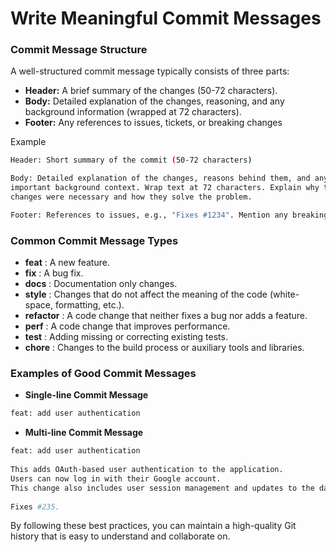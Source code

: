# Write Meaningful Commit Messages

### Commit Message Structure

A well-structured commit message typically consists of three parts:
* **Header:** A brief summary of the changes (50-72 characters).
* **Body:** Detailed explanation of the changes, reasoning, and any background information (wrapped at 72 characters).
* **Footer:** Any references to issues, tickets, or breaking changes

Example

```sh
Header: Short summary of the commit (50-72 characters)

Body: Detailed explanation of the changes, reasons behind them, and any
important background context. Wrap text at 72 characters. Explain why the
changes were necessary and how they solve the problem.

Footer: References to issues, e.g., "Fixes #1234". Mention any breaking changes.
```

### Common Commit Message Types

* **feat** : A new feature.
* **fix** : A bug fix.
* **docs** : Documentation only changes.
* **style** : Changes that do not affect the meaning of the code (white-space, formatting, etc.).
* **refactor** : A code change that neither fixes a bug nor adds a feature.
* **perf** : A code change that improves performance.
* **test** : Adding missing or correcting existing tests.
* **chore** : Changes to the build process or auxiliary tools and libraries.

### Examples of Good Commit Messages

* **Single-line Commit Message** 

```sh
feat: add user authentication
```

* **Multi-line Commit Message** 

```sh
feat: add user authentication
    
This adds OAuth-based user authentication to the application. 
Users can now log in with their Google account. 
This change also includes user session management and updates to the database schema to store user credentials.
    
Fixes #235.
```

By following these best practices, you can maintain a high-quality Git history that is easy to understand and collaborate on.
